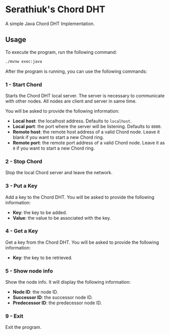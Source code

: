 # Serathiuk's Chord DHT
A simple Java Chord DHT Implementation.

## Usage

To execute the program, run the following command:

```bash
./mvnw exec:java
```

After the program is running, you can use the following commands:

### 1 - Start Chord 

Starts the Chord DHT local server. The server is necessary to communicate with other nodes. All nodes 
are client and server in same time.

You will be asked to provide the following information:

- **Local host**: the localhost address. Defaults to `localhost`.
- **Local port**: the port where the server will be listening. Defaults to `8000`.
- **Remote host**: the remote host address of a valid Chord node. Leave it blank if you want to start a new Chord ring.
- **Remote port**: the remote port address of a valid Chord node. Leave it as `0` if you want to start a new Chord ring.

### 2 - Stop  Chord

Stop the local Chord server and leave the network.

### 3 - Put a Key

Add a key to the Chord DHT. You will be asked to provide the following information:

- **Key**: the key to be added.
- **Value**: the value to be associated with the key.

### 4 - Get a Key

Get a key from the Chord DHT. You will be asked to provide the following information:

- **Key**: the key to be retrieved.

### 5 - Show node info

Show the node info. It will display the following information:

- **Node ID**: the node ID.
- **Successor ID**: the successor node ID.
- **Predecessor ID**: the predecessor node ID.

### 9 - Exit

Exit the program.


